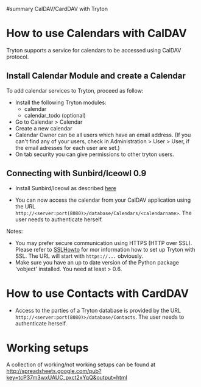 ﻿#summary CalDAV/CardDAV with Tryton


# How to use Calendars with CalDAV #

Tryton supports a service for calendars to be accessed using CalDAV protocol.

## Install Calendar Module and create a Calendar ##

To add calendar services to Tryton, proceed as follow:

  * Install the following Tryton modules:
    * calendar
    * calendar\_todo (optional)
  * Go to Calendar > Calendar
  * Create a new calendar
  * Calendar Owner can be all users which have an email address. (If you can't find any of your users, check in Administration > User > User, if the email adresses for each user are set.)
  * On tab security you can give permissions to other tryton users.

## Connecting with Sunbird/Iceowl 0.9 ##
  * Install Sunbird/Iceowl as described [here](FIXME.md)

  * You can now access the calendar from your CalDAV application using the URL `http://<server:port(8080)>/database/Calendars/<calendarname>`. The user needs to authenticate herself.

Notes:
  * You may prefer secure communication using HTTPS (HTTP over SSL). Please refer to [SSLHowto](SSLHowto.md) for mor information how to set up Tryton with SSL. The URL will start with `https://...` obviously.
  * Make sure you have an up to date version of the Python package 'vobject' installed. You need at least > 0.6.

# How to use Contacts with CardDAV #

  * Access to the parties of a Tryton database is provided by the URL `http://<server:port(8080)>/database/Contacts`. The user needs to authenticate herself.

# Working setups #
A collection of working/not working setups can be found at http://spreadsheets.google.com/pub?key=tcP37m3wxUAUC_pxct2xYqQ&output=html